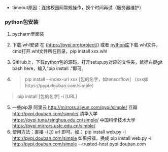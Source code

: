 

* timeout原因：连接校园网常规操作，换个时间再试（服务器维护）

### python包安装
1. pycharm里面装
2. 下载.whl安装
    在 (https://pypi.org/project/)  或者
    [python库](https://www.lfd.uci.edu/~gohlke/pythonlibs/)下载.whl文件，
   cmd打开.whl文件所在目录，pip install xxx.whl

3. GitHub上，下载python包的源码，打开setup.py对应的文件夹，鼠标右键git bash here，输入“pip install .”即可。
4. >pip install --index-url  xxx [包的名字，如tensorflow]
（xxx如https://pypi.douban.com/simple）
>pip install [包的名字] -i [URL]
5. 一些pip源
阿里云	http://mirrors.aliyun.com/pypi/simple/
豆瓣 	http://pypi.douban.com/simple/ 
清华大学		https://pypi.tuna.tsinghua.edu.cn/simple/
中国科学技术大学	https://pypi.mirrors.ustc.edu.cn/simple/ 
6. 使用方法：直接 -i 加 url 即可。如：
pip install web.py -i http://pypi.douban.com/simple
如果报错，换成
pip install web.py -i http://pypi.douban.com/simple --trusted-host pypi.douban.com
